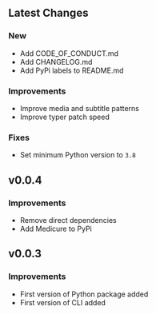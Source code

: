 ## Latest Changes
### New
- Add CODE_OF_CONDUCT.md
- Add CHANGELOG.md
- Add PyPi labels to README.md

### Improvements
- Improve media and subtitle patterns
- Improve typer patch speed

### Fixes
- Set minimum Python version to `3.8`


## v0.0.4
### Improvements
- Remove direct dependencies
- Add Medicure to PyPi


## v0.0.3
### Improvements
- First version of Python package added
- First version of CLI added

